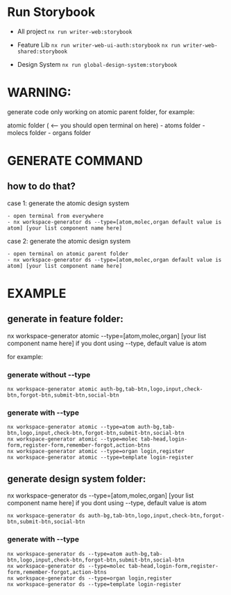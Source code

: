 # Run Storybook

- All project
  `nx run writer-web:storybook`

- Feature Lib
  `nx run writer-web-ui-auth:storybook`
  `nx run writer-web-shared:storybook`

- Design System
  `nx run global-design-system:storybook`

# WARNING:

generate code only working on atomic parent folder, for example:

atomic folder ( <-- you should open terminal on here) - atoms folder - molecs folder - organs folder

# GENERATE COMMAND

## how to do that?

case 1: generate the atomic design system

```
- open terminal from everywhere
- nx workspace-generator ds --type=[atom,molec,organ default value is atom] [your list component name here]
```

case 2: generate the atomic design system

```
- open terminal on atomic parent folder
- nx workspace-generator ds --type=[atom,molec,organ default value is atom] [your list component name here]
```

# EXAMPLE

## generate in feature folder:

nx workspace-generator atomic --type=[atom,molec,organ] [your list component name here]
if you dont using --type, default value is atom

for example:

### generate without --type

```
nx workspace-generator atomic auth-bg,tab-btn,logo,input,check-btn,forgot-btn,submit-btn,social-btn
```

### generate with --type

```
nx workspace-generator atomic --type=atom auth-bg,tab-btn,logo,input,check-btn,forgot-btn,submit-btn,social-btn
nx workspace-generator atomic --type=molec tab-head,login-form,register-form,remember-forgot,action-btns
nx workspace-generator atomic --type=organ login,register
nx workspace-generator atomic --type=template login-register
```

## generate design system folder:

nx workspace-generator ds --type=[atom,molec,organ] [your list component name here]
if you dont using --type, default value is atom

```
nx workspace-generator ds auth-bg,tab-btn,logo,input,check-btn,forgot-btn,submit-btn,social-btn
```

### generate with --type

```
nx workspace-generator ds --type=atom auth-bg,tab-btn,logo,input,check-btn,forgot-btn,submit-btn,social-btn
nx workspace-generator ds --type=molec tab-head,login-form,register-form,remember-forgot,action-btns
nx workspace-generator ds --type=organ login,register
nx workspace-generator ds --type=template login-register
```
